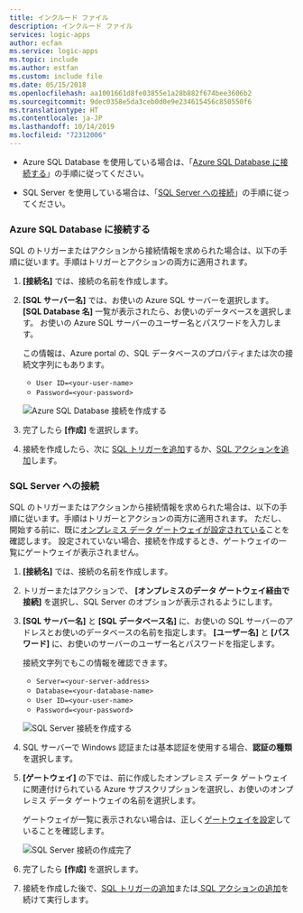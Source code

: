 ```yaml
---
title: インクルード ファイル
description: インクルード ファイル
services: logic-apps
author: ecfan
ms.service: logic-apps
ms.topic: include
ms.author: estfan
ms.custom: include file
ms.date: 05/15/2018
ms.openlocfilehash: aa1001661d8fe03855e1a28b882f674bee3606b2
ms.sourcegitcommit: 9dec0358e5da3ceb0d0e9e234615456c850550f6
ms.translationtype: HT
ms.contentlocale: ja-JP
ms.lasthandoff: 10/14/2019
ms.locfileid: "72312006"
---
```

* Azure SQL Database を使用している場合は、「[Azure SQL Database に接続する](#connect-azure-sql-db)」の手順に従ってください。

* SQL Server を使用している場合は、「[SQL Server への接続](#connect-sql-server)」の手順に従ってください。

<a name="connect-azure-sql-db"></a>

### <a name="connect-to-azure-sql-database"></a>Azure SQL Database に接続する

SQL のトリガーまたはアクションから接続情報を求められた場合は、以下の手順に従います。手順はトリガーとアクションの両方に適用されます。

1. **[接続名]** では、接続の名前を作成します。

1. **[SQL サーバー名]** では、お使いの Azure SQL サーバーを選択します。 **[SQL Database 名]** 一覧が表示されたら、お使いのデータベースを選択します。 お使いの Azure SQL サーバーのユーザー名とパスワードを入力します。

   この情報は、Azure portal の、SQL データベースのプロパティまたは次の接続文字列にもあります。

   * `User ID=<your-user-name>`
   * `Password=<your-password>`

   ![Azure SQL Database 接続を作成する](./media/connectors-create-api-sqlazure/azure-sql-database-create-connection.png)

1. 完了したら **[作成]** を選択します。

1. 接続を作成したら、次に [SQL トリガーを追加](#add-sql-trigger)するか、[SQL アクションを追加](#add-sql-action)します。

<a name="connect-sql-server"></a>

### <a name="connect-to-sql-server"></a>SQL Server への接続

SQL のトリガーまたはアクションから接続情報を求められた場合は、以下の手順に従います。手順はトリガーとアクションの両方に適用されます。 ただし、開始する前に、既に[オンプレミス データ ゲートウェイが設定されている](https://docs.microsoft.com/azure/logic-apps/logic-apps-gateway-connection)ことを確認します。 設定されていない場合、接続を作成するとき、ゲートウェイの一覧にゲートウェイが表示されません。

1. **[接続名]** では、接続の名前を作成します。

1. トリガーまたはアクションで、 **[オンプレミスのデータ ゲートウェイ経由で接続]** を選択し、SQL Server のオプションが表示されるようにします。

1. **[SQL サーバー名]** と **[SQL データベース名]** に、お使いの SQL サーバーのアドレスとお使いのデータベースの名前を指定します。 **[ユーザー名]** と **[パスワード]** に、お使いのサーバーのユーザー名とパスワードを指定します。

   接続文字列でもこの情報を確認できます。

   * `Server=<your-server-address>`
   * `Database=<your-database-name>`
   * `User ID=<your-user-name>`
   * `Password=<your-password>`

   ![SQL Server 接続を作成する](./media/connectors-create-api-sqlazure/sql-server-create-connection.png)

1. SQL サーバーで Windows 認証または基本認証を使用する場合、**認証の種類**を選択します。

1. **[ゲートウェイ]** の下では、前に作成したオンプレミス データ ゲートウェイに関連付けられている Azure サブスクリプションを選択し、お使いのオンプレミス データ ゲートウェイの名前を選択します。

   ゲートウェイが一覧に表示されない場合は、正しく[ゲートウェイを設定](https://docs.microsoft.com/azure/logic-apps/logic-apps-gateway-connection)していることを確認します。

   ![SQL Server 接続の作成完了](./media/connectors-create-api-sqlazure/sql-server-create-connection-complete.png)

1. 完了したら **[作成]** を選択します。

1. 接続を作成した後で、[SQL トリガーの追加](#add-sql-trigger)または[ SQL アクションの追加](#add-sql-action)を続けて実行します。
